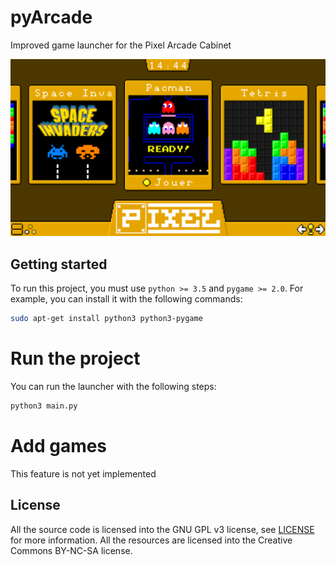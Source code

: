 # pyArcade

Improved game launcher for the Pixel Arcade Cabinet

![Concept art of the launcher](doc/preview.png)

## Getting started

To run this project, you must use `python >= 3.5` and `pygame >= 2.0`. For example, you can install it with the following commands:
```bash
sudo apt-get install python3 python3-pygame
```

# Run the project

You can run the launcher with the following steps:
```bash
python3 main.py
```

# Add games

This feature is not yet implemented

## License

All the source code is licensed into the GNU GPL v3 license, see [LICENSE](LICENSE.MD) for more information.
All the resources are licensed into the Creative Commons BY-NC-SA license.
